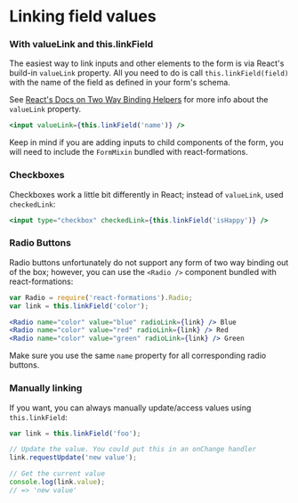 # Linking field values

### With valueLink and this.linkField

The easiest way to link inputs and other elements to the form is via React's build-in `valueLink` property. All you need to do is call `this.linkField(field)` with the name of the field as defined in your form's schema.

See [React's Docs on Two Way Binding Helpers](https://facebook.github.io/react/docs/two-way-binding-helpers.html) for more info about the `valueLink` property.

```jsx
<input valueLink={this.linkField('name')} />
```

Keep in mind if you are adding inputs to child components of the form, you will need to include the `FormMixin` bundled with react-formations.

### Checkboxes

Checkboxes work a little bit differently in React; instead of `valueLink`, used `checkedLink`:

```jsx
<input type="checkbox" checkedLink={this.linkField('isHappy')} />
```

### Radio Buttons

Radio buttons unfortunately do not support any form of two way binding out of the box; however, you can use the `<Radio />` component bundled with react-formations:

```jsx
var Radio = require('react-formations').Radio;
var link = this.linkField('color');

<Radio name="color" value="blue" radioLink={link} /> Blue
<Radio name="color" value="red" radioLink={link} /> Red
<Radio name="color" value="green" radioLink={link} /> Green
```

Make sure you use the same `name` property for all corresponding radio buttons.

### Manually linking

If you want, you can always manually update/access values using `this.linkField`:

```jsx
var link = this.linkField('foo');

// Update the value. You could put this in an onChange handler
link.requestUpdate('new value');

// Get the current value
console.log(link.value);
// => 'new value'
```
